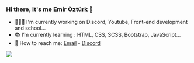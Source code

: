 ### Hi there, It's me Emir Öztürk 👋


- 👷🏻‍♂️ I'm currently working on Discord, Youtube, Front-end development and school...
- 📚 I’m currently learning : HTML, CSS, SCSS, Bootstrap, JavaScript...
- 📧 How to reach me: <a href="mailto: emirozturk1207@gmail.com" title="emirozturk1207@gmail.com">Email</a> - <span title="nickname#1283">[Discord](https://discord.gg/a6Yyu4tFhr) </span>

<img src="https://wallpaperaccess.com/full/2853514.png">
